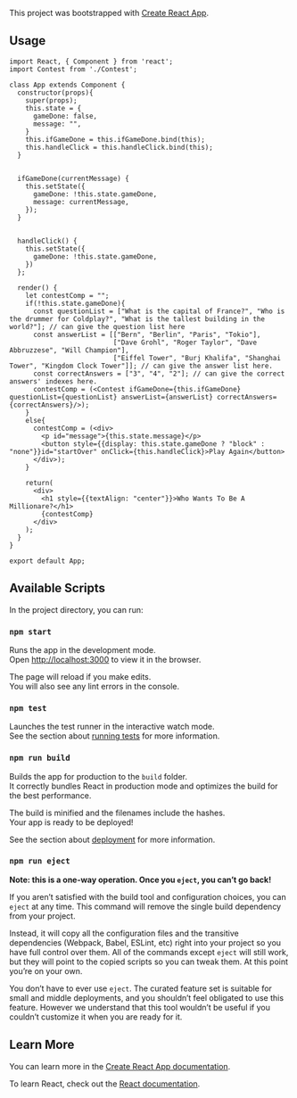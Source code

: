 This project was bootstrapped with [Create React App](https://github.com/facebook/create-react-app).


## Usage
```
import React, { Component } from 'react';
import Contest from './Contest';

class App extends Component {
  constructor(props){
    super(props);
    this.state = {
      gameDone: false,
      message: "",
    }
    this.ifGameDone = this.ifGameDone.bind(this);
    this.handleClick = this.handleClick.bind(this);
  }


  ifGameDone(currentMessage) {
    this.setState({
      gameDone: !this.state.gameDone,
      message: currentMessage,
    });
  }


  handleClick() {
    this.setState({
      gameDone: !this.state.gameDone,
    })
  };

  render() {
    let contestComp = "";
    if(!this.state.gameDone){
      const questionList = ["What is the capital of France?", "Who is the drummer for Coldplay?", "What is the tallest building in the world?"]; // can give the question list here
      const answerList = [["Bern", "Berlin", "Paris", "Tokio"],
                          ["Dave Grohl", "Roger Taylor", "Dave Abbruzzese", "Will Champion"],
                          ["Eiffel Tower", "Burj Khalifa", "Shanghai Tower", "Kingdom Clock Tower"]]; // can give the answer list here.
      const correctAnswers = ["3", "4", "2"]; // can give the correct answers' indexes here.
      contestComp = (<Contest ifGameDone={this.ifGameDone} questionList={questionList} answerList={answerList} correctAnswers={correctAnswers}/>);
    }
    else{
      contestComp = (<div>
        <p id="message">{this.state.message}</p>
        <button style={{display: this.state.gameDone ? "block" : "none"}}id="startOver" onClick={this.handleClick}>Play Again</button>
      </div>);
    }

    return(
      <div>
        <h1 style={{textAlign: "center"}}>Who Wants To Be A Millionare?</h1>
        {contestComp}
      </div>
    );
  }
}

export default App;
```
## Available Scripts

In the project directory, you can run:

### `npm start`

Runs the app in the development mode.<br>
Open [http://localhost:3000](http://localhost:3000) to view it in the browser.

The page will reload if you make edits.<br>
You will also see any lint errors in the console.

### `npm test`

Launches the test runner in the interactive watch mode.<br>
See the section about [running tests](https://facebook.github.io/create-react-app/docs/running-tests) for more information.

### `npm run build`

Builds the app for production to the `build` folder.<br>
It correctly bundles React in production mode and optimizes the build for the best performance.

The build is minified and the filenames include the hashes.<br>
Your app is ready to be deployed!

See the section about [deployment](https://facebook.github.io/create-react-app/docs/deployment) for more information.

### `npm run eject`

**Note: this is a one-way operation. Once you `eject`, you can’t go back!**

If you aren’t satisfied with the build tool and configuration choices, you can `eject` at any time. This command will remove the single build dependency from your project.

Instead, it will copy all the configuration files and the transitive dependencies (Webpack, Babel, ESLint, etc) right into your project so you have full control over them. All of the commands except `eject` will still work, but they will point to the copied scripts so you can tweak them. At this point you’re on your own.

You don’t have to ever use `eject`. The curated feature set is suitable for small and middle deployments, and you shouldn’t feel obligated to use this feature. However we understand that this tool wouldn’t be useful if you couldn’t customize it when you are ready for it.

## Learn More

You can learn more in the [Create React App documentation](https://facebook.github.io/create-react-app/docs/getting-started).

To learn React, check out the [React documentation](https://reactjs.org/).
